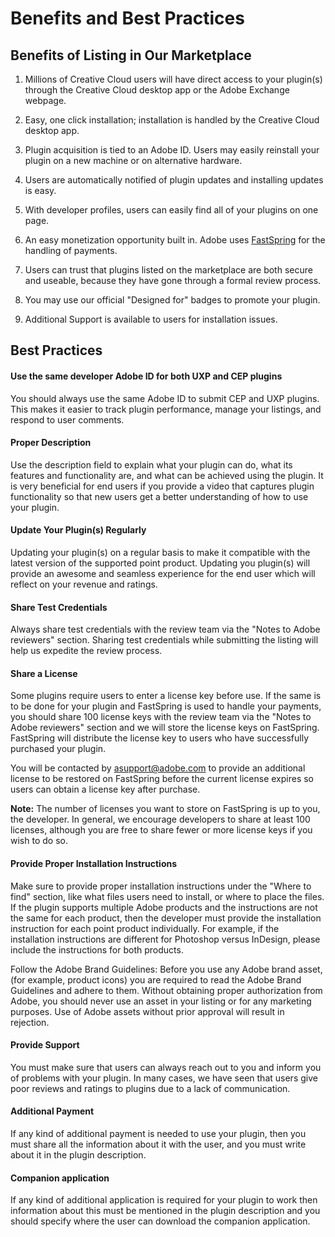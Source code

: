 # Benefits and Best Practices

## Benefits of Listing in Our Marketplace

1. Millions of Creative Cloud users will have direct access to your plugin(s) through the Creative Cloud desktop app or the Adobe Exchange webpage.

2. Easy, one click installation; installation is handled by the Creative Cloud desktop app.

3. Plugin acquisition is tied to an Adobe ID. Users may easily reinstall your plugin on a new machine or on alternative hardware.

4. Users are automatically notified of plugin updates and installing updates is easy.

5. With developer profiles, users can easily find all of your plugins on one page.

6. An easy monetization opportunity built in. Adobe uses [FastSpring](https://fastspring.com/sign-up/payee-adobe/) for the handling of payments.

7. Users can trust that plugins listed on the marketplace are both secure and useable, because they have gone through a formal review process.

8. You may use our official "Designed for" badges to promote your plugin.

9. Additional Support is available to users for installation issues.

<!-- 10. Developers receive a free Creative Cloud subscription. For a free seat, please contact us at [ccintrev@adobe.com](mailto:ccintrev@adobe.com). -->

## Best Practices

#### Use the same developer Adobe ID for both UXP and CEP plugins

You should always use the same Adobe ID to submit CEP and UXP plugins. This makes it easier to track plugin performance, manage your listings, and respond to user comments.

#### Proper Description

Use the description field to explain what your plugin can do, what its features and functionality are, and what can be achieved using the plugin. It is very beneficial for end users if you provide a video that captures plugin functionality so that new users get a better understanding of how to use your plugin.

#### Update Your Plugin(s) Regularly

Updating your plugin(s) on a regular basis to make it compatible with the latest version of the supported point product. Updating you plugin(s) will provide an awesome and seamless experience for the end user which will reflect on your revenue and ratings.

#### Share Test Credentials

Always share test credentials with the review team via the "Notes to Adobe reviewers" section. Sharing test credentials while submitting the listing will help us expedite the review process.

#### Share a License

Some plugins require users to enter a license key before use. If the same is to be done for your plugin and FastSpring is used to handle your payments, you should share 100 license keys with the review team via the "Notes to Adobe reviewers" section and we will store the license keys on FastSpring. FastSpring will distribute the license key to users who have successfully purchased your plugin.

<InlineAlert slots="text"/>

You will be contacted by asupport@adobe.com to provide an additional license to be restored on FastSpring before the current license expires so users can obtain a license key after purchase.

**Note:** The number of licenses you want to store on FastSpring is up to you, the developer. In general, we encourage developers to share at least 100 licenses, although you are free to share fewer or more license keys if you wish to do so.

#### Provide Proper Installation Instructions

Make sure to provide proper installation instructions under the "Where to find" section, like what files users need to install, or where to place the files. If the plugin supports multiple Adobe products and the instructions are not the same for each product, then the developer must provide the installation instruction for each point product individually. For example, if the installation instructions are different for Photoshop versus InDesign, please include the instructions for both products.

Follow the Adobe Brand Guidelines: Before you use any Adobe brand asset, (for example, product icons) you are required to read the Adobe Brand Guidelines and adhere to them. Without obtaining proper authorization from Adobe, you should never use an asset in your listing or for any marketing purposes. Use of Adobe assets without prior approval will result in rejection.

#### Provide Support

You must make sure that users can always reach out to you and inform you of problems with your plugin. In many cases, we have seen that users give poor reviews and ratings to plugins due to a lack of communication.

#### Additional Payment

If any kind of additional payment is needed to use your plugin, then you must share all the information about it with the user, and you must write about it in the plugin description.

#### Companion application

If any kind of additional application is required for your plugin to work then information about this must be mentioned in the plugin description and you should specify where the user can download the companion application.
